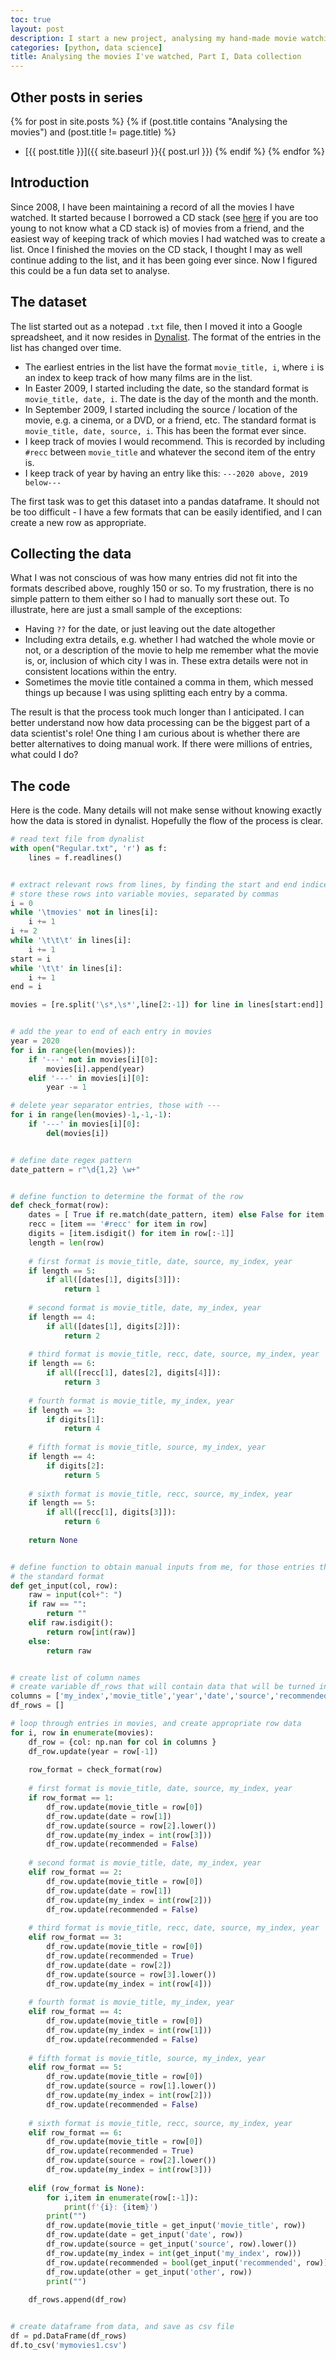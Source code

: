 ```yaml
---
toc: true
layout: post
description: I start a new project, analysing my hand-made movie watching records since 2008.
categories: [python, data science]
title: Analysing the movies I've watched, Part I, Data collection
---
```

## Other posts in series
{% for post in site.posts %}
{% if (post.title contains "Analysing the movies") and (post.title != page.title) %}
* [{{ post.title }}]({{ site.baseurl }}{{ post.url }})
{% endif %}
{% endfor %}

## Introduction
Since 2008, I have been maintaining a record of all the movies I have watched. It started because I borrowed a CD stack (see [here](https://www.stockfreeimages.com/2328098/Stack-of-blank-CD-DVDs.html) if you are too young to not know what a CD stack is) of movies from a friend, and the easiest way of keeping track of which movies I had watched was to create a list.  Once I finished the movies on the CD stack, I thought I may as well continue adding to the list, and it has been going ever since.  Now I figured this could be a fun data set to analyse.



## The dataset
The list started out as a notepad `.txt` file, then I moved it into a Google spreadsheet, and it now resides in [Dynalist](www.dynalist.com).
The format of the entries in the list has changed over time.
* The earliest entries in the list have the format `movie_title, i`, where `i` is an index to keep track of how many films are in the list.
* In Easter 2009, I started including the date, so the standard format is `movie_title, date, i`. The date is the day of the month and the month.
* In September 2009, I started including the source / location of the movie, e.g. a cinema, or a DVD, or a friend, etc. The standard format is `movie_title, date, source, i`. This has been the format ever since.
* I keep track of movies I would recommend. This is recorded by including `#recc` between `movie_title` and whatever the second item of the entry is.
* I keep track of year by having an entry like this: `---2020 above, 2019 below---`

The first task was to get this dataset into a pandas dataframe. It should not be too difficult - I have a few formats that can be easily identified, and I can create a new row as appropriate.

## Collecting the data
What I was not conscious of was how many entries did not fit into the formats described above, roughly 150 or so. To my frustration, there is no simple pattern to them either so I had to manually sort these out. To illustrate, here are just a small sample of the exceptions:
* Having `??` for the date, or just leaving out the date altogether
* Including extra details, e.g. whether I had watched the whole movie or not, or a description of the movie to help me remember what the movie is, or, inclusion of which city I was in. These extra details were not in consistent locations within the entry.
* Sometimes the movie title contained a comma in them, which messed things up because I was using splitting each entry by a comma.

The result is that the process took much longer than I anticipated. I can better understand now how data processing can be the biggest part of a data scientist's role! One thing I am curious about is whether there are better alternatives to doing manual work. If there were millions of entries, what could I do?

## The code
Here is the code. Many details will not make sense without knowing exactly how the data is stored in dynalist. Hopefully the flow of the process is clear.

```python
# read text file from dynalist
with open("Regular.txt", 'r') as f:
    lines = f.readlines()


# extract relevant rows from lines, by finding the start and end indices
# store these rows into variable movies, separated by commas
i = 0
while '\tmovies' not in lines[i]:
    i += 1
i += 2 
while '\t\t\t' in lines[i]:
    i += 1
start = i
while '\t\t' in lines[i]:
    i += 1
end = i

movies = [re.split('\s*,\s*',line[2:-1]) for line in lines[start:end]]


# add the year to end of each entry in movies
year = 2020
for i in range(len(movies)):
    if '---' not in movies[i][0]:
        movies[i].append(year)
    elif '---' in movies[i][0]:
        year -= 1

# delete year separator entries, those with ---
for i in range(len(movies)-1,-1,-1):
    if '---' in movies[i][0]:
        del(movies[i])


# define date regex pattern
date_pattern = r"\d{1,2} \w+"


# define function to determine the format of the row
def check_format(row):
    dates = [ True if re.match(date_pattern, item) else False for item in row[:-1]]
    recc = [item == '#recc' for item in row]
    digits = [item.isdigit() for item in row[:-1]]
    length = len(row)
     
    # first format is movie_title, date, source, my_index, year
    if length == 5:
        if all([dates[1], digits[3]]):
            return 1
 
    # second format is movie_title, date, my_index, year
    if length == 4:
        if all([dates[1], digits[2]]):
            return 2
        
    # third format is movie_title, recc, date, source, my_index, year
    if length == 6:
        if all([recc[1], dates[2], digits[4]]):
            return 3
        
    # fourth format is movie_title, my_index, year
    if length == 3:
        if digits[1]:
            return 4
    
    # fifth format is movie_title, source, my_index, year
    if length == 4:
        if digits[2]:
            return 5
    
    # sixth format is movie_title, recc, source, my_index, year
    if length == 5:
        if all([recc[1], digits[3]]):
            return 6
    
    return None


# define function to obtain manual inputs from me, for those entries that do not match
# the standard format
def get_input(col, row):
    raw = input(col+": ")
    if raw == "":
        return ""
    elif raw.isdigit():
        return row[int(raw)]
    else:
        return raw


# create list of column names
# create variable df_rows that will contain data that will be turned into frame
columns = ['my_index','movie_title','year','date','source','recommended','other']
df_rows = []

# loop through entries in movies, and create appropriate row data
for i, row in enumerate(movies):
    df_row = {col: np.nan for col in columns }
    df_row.update(year = row[-1])
    
    row_format = check_format(row)
    
    # first format is movie_title, date, source, my_index, year
    if row_format == 1:
        df_row.update(movie_title = row[0])
        df_row.update(date = row[1])
        df_row.update(source = row[2].lower())
        df_row.update(my_index = int(row[3]))
        df_row.update(recommended = False) 
        
    # second format is movie_title, date, my_index, year
    elif row_format == 2:
        df_row.update(movie_title = row[0])
        df_row.update(date = row[1])
        df_row.update(my_index = int(row[2]))
        df_row.update(recommended = False) 
    
    # third format is movie_title, recc, date, source, my_index, year
    elif row_format == 3:        
        df_row.update(movie_title = row[0])
        df_row.update(recommended = True)
        df_row.update(date = row[2])
        df_row.update(source = row[3].lower())
        df_row.update(my_index = int(row[4]))
        
    # fourth format is movie_title, my_index, year
    elif row_format == 4:
        df_row.update(movie_title = row[0])
        df_row.update(my_index = int(row[1]))
        df_row.update(recommended = False) 
    
    # fifth format is movie_title, source, my_index, year
    elif row_format == 5:
        df_row.update(movie_title = row[0])
        df_row.update(source = row[1].lower())
        df_row.update(my_index = int(row[2]))
        df_row.update(recommended = False) 
    
    # sixth format is movie_title, recc, source, my_index, year
    elif row_format == 6:
        df_row.update(movie_title = row[0])
        df_row.update(recommended = True)        
        df_row.update(source = row[2].lower())
        df_row.update(my_index = int(row[3]))
        
    elif (row_format is None):
        for i,item in enumerate(row[:-1]):
            print(f'{i}: {item}')
        print("")
        df_row.update(movie_title = get_input('movie_title', row))
        df_row.update(date = get_input('date', row))
        df_row.update(source = get_input('source', row).lower())
        df_row.update(my_index = int(get_input('my_index', row)))
        df_row.update(recommended = bool(get_input('recommended', row)))
        df_row.update(other = get_input('other', row))
        print("")
    
    df_rows.append(df_row)


# create dataframe from data, and save as csv file
df = pd.DataFrame(df_rows)
df.to_csv('mymovies1.csv')
```
